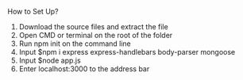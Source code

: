 How to Set Up?

1. Download the source files and extract the file
2. Open CMD or terminal on the root of the folder
3. Run npm init on the command line
4. Input $npm i express express-handlebars body-parser mongoose
5. Input $node app.js
6. Enter localhost:3000 to the address bar
